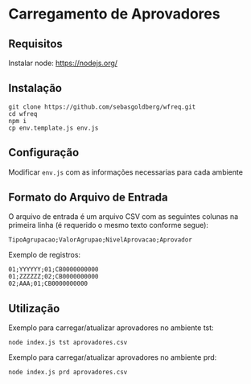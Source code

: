 # Carregamento de Aprovadores

## Requisitos

Instalar node: https://nodejs.org/

## Instalação

```
git clone https://github.com/sebasgoldberg/wfreq.git
cd wfreq
npm i
cp env.template.js env.js
```

## Configuração

Modificar `env.js` com as informações necessarias para cada ambiente

## Formato do Arquivo de Entrada

O arquivo de entrada é um arquivo CSV com as seguintes colunas na primeira linha (é requerido o mesmo texto conforme segue):

```
TipoAgrupacao;ValorAgrupao;NivelAprovacao;Aprovador
```

Exemplo de registros:

```
01;YYYYYY;01;CB0000000000
01;ZZZZZZ;02;CB0000000000
02;AAA;01;CB0000000000
```

## Utilização

Exemplo para carregar/atualizar aprovadores no ambiente tst:

```
node index.js tst aprovadores.csv
```

Exemplo para carregar/atualizar aprovadores no ambiente prd:

```
node index.js prd aprovadores.csv
```
